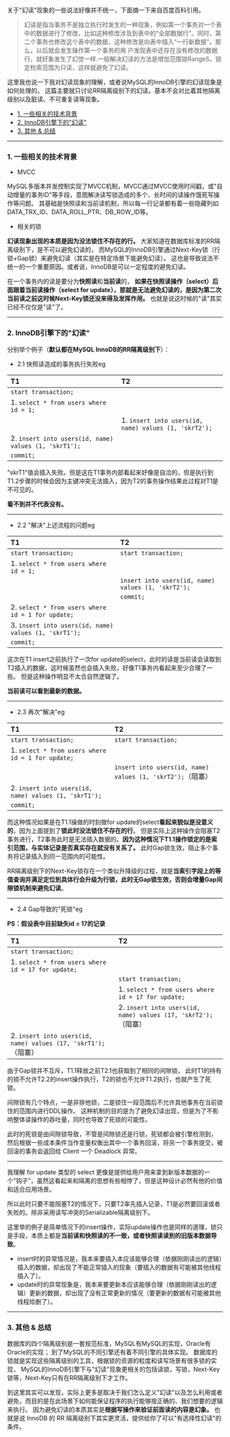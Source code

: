 
关于"幻读"现象的一些说法好像并不统一，下面摘一下来自百度百科引用。

> 幻读是指当事务不是独立执行时发生的一种现象，例如第一个事务对一个表中的数据进行了修改，比如这种修改涉及到表中的“全部数据行”。同时，第二个事务也修改这个表中的数据，这种修改是向表中插入“一行新数据”。那么，以后就会发生操作第一个事务的用
    户发现表中还存在没有修改的数据行，就好象发生了幻觉一样.一般解决幻读的方法是增加范围锁RangeS，锁定检索范围为只读，这样就避免了幻读。


这里我也说一下我对幻读现象的理解，或者说MySQL的InnoDB引擎的幻读现象是如何处理的，
这篇主要就只讨论RR隔离级别下的幻读。基本不会对比着其他隔离级别以及脏读、不可重复读等现象。

- [1. 一些相关的技术背景](https://github.com/BBLLMYD/blog/blob/master/blogs/%E6%B5%85%E6%9E%90InnoDB%E4%B8%8B%E7%9A%84%E5%B9%BB%E8%AF%BB.md#1-%E4%B8%80%E4%BA%9B%E7%9B%B8%E5%85%B3%E7%9A%84%E6%8A%80%E6%9C%AF%E8%83%8C%E6%99%AF)
- [2. InnoDB引擎下的"幻读"](https://github.com/BBLLMYD/blog/blob/master/blogs/%E6%B5%85%E6%9E%90InnoDB%E4%B8%8B%E7%9A%84%E5%B9%BB%E8%AF%BB.md#2-innodb%E5%BC%95%E6%93%8E%E4%B8%8B%E7%9A%84%E5%B9%BB%E8%AF%BB)
- [3. 其他 & 总结]()

---

### 1. 一些相关的技术背景

- MVCC

MySQL多版本并发控制实现了MVCC机制，MVCC通过MVCC使用时间戳，或"自动增量的事务ID"等手段，意图解决读写锁造成的多个、长时间的读操作饿死写操作等问题。
其基础是快照读和当前读机制，所以每一行记录都有着一些隐藏列如DATA_TRX_ID、DATA_ROLL_PTR、DB_ROW_ID等。

- 相关的锁

**幻读现象出现的本质是因为没法锁住不存在的行。** 
大家知道在数据库标准的RR隔离级别下，是不可以避免幻读的，
而MySQL的InnoDB引擎通过Next-Key锁（行锁+Gap锁）来避免幻读（其实是在特定场景下能避免幻读）。
这也是导致说法不统一的一个重要原因。或者说，InnoDB是可以一定程度的避免幻读。

在一个事务内的读是要分为**快照读**和**当前读**的，
**如果在快照读操作（select）后面跟着当前读操作（select for update），那就是无法避免幻读的，是因为第二次当前读之前这时候Next-Key锁还没来得及发挥作用。**
也就是说这时候的"读"其实已经不仅仅是"读"了。

---

### 2. InnoDB引擎下的"幻读"

分别举个例子（**默认都在MySQL InnoDB的RR隔离级别下**）：

- 2.1 快照读造成的事务执行失败eg

|     T1     |     T2    |
|      :-        |     :-      |
|      `start transaction;`        |          |
|      1. `select * from users where id = 1;`        |           |
|             |     1. `insert into users(id, name) values (1, 'skrT2');`      |
|      2. `insert into users(id, name) values (1, 'skrT1');`     |           |
|      `commit;`     |           |

"skrT1"值会插入失败。但是这在T1事务内部看起来好像是自洽的，但是执行到T1.2步骤的时候会因为主键冲突无法插入，因为T2的事务操作结果此过程对T1是不可见的。

**看不到并不代表没有。**

--- 

- 2.2 "解决"上述流程的问题eg

|     T1     |     T2    |
|      :-        |     :-      |
|      `start transaction;`        |     `start transaction;`      |
|      1. `select * from users where id = 1;`        |           |
|             |     `insert into users(id, name) values (1, 'skrT2');`      |
|             |     `commit;`      |
|      2. `select * from users where id = 1 for update;`     |           |
|      3. `insert into users(id, name) values (1, 'skrT1');`     |           |
|      `commit;`     |           |

这次在T1 insert之前执行了一次for update的select，此时的读是当前读会读取到T2插入的数据，这时候虽然也会插入失败，好像T1事务内看起来至少合理了一些。
但是这种操作明显不太合自然逻辑了。

**当前读可以看到最新的数据。**

--- 

- 2.3 再次"解决"eg


|     T1     |     T2    |
|      :-        |     :-      |
|      `start transaction;`        |     `start transaction;`      |
|      1. `select * from users where id = 1 for update;`        |           |
|             |     `insert into users(id, name) values (1, 'skrT2');`（阻塞）      |
|      2. `insert into users(id, name) values (1, 'skrT1');`     |           |
|      `commit;`     |           |


而这种情况如果是在T1.1操做的时刻做for update的select**看起来貌似是没意义的**，因为上面提到了**锁此时没法锁住不存在的行**。
但是实际上这种操作会阻塞T2事务进行，T2事务此时是无法插入数据的。**因为这种情况下T1.1操作锁定的是索引范围，与实体记录是否真实存在就没有关系了。**
此时Gap锁生效，阻止多个事务将记录插入到同一范围内的可能性。

RR隔离级别下的Next-Key锁存在一个类似升降级的过程，就是**当索引字段上的等值查询并满足定位到具体行会升级为行锁，此时无Gap锁生效，否则会增量Gap间隙锁机制来避免幻读**。

---

- 2.4 Gap导致的"死锁"eg

**PS：假设表中目前缺失id = 17的记录**

|     T1     |     T2    |
|      :-        |     :-      |
|      `start transaction;`        |          |
|      1. `select * from users where id = 17 for update;`        |           |
|             |     `start transaction;`      |
|             |      1. `select * from users where id = 17 for update;`         |
|      | 2. `insert into users(id, name) values (17, 'skrT2');`（阻塞）     |           |
|        2. `insert into users(id, name) values (17, 'skrT1');`（阻塞）      |

由于Gap锁并不互斥，T1.1释放之前T2.1也获取到了相同的间隙锁，
此时T1的持有的锁不允许T2.2的insert操作执行，T2的锁也不允许T1.2执行，也就产生了死锁。

间隙锁有几个特点，一是非排他锁，二是锁住一段范围后不允许其他事务在当前锁住的范围内进行DDL操作。
这种机制的目的是为了避免幻读出现，但是为了不影响整体读操作的吞吐量，同时也导致了死锁的可能性。

此时的死锁是由间隙锁导致，不管是间隙锁还是行锁，死锁都会被引擎检测到，
然后根据一些成本条件当作变量权衡出其中一个事务回滚，将另一个事务提交，被回滚的事务会返回给 Client 一个 Deadlock 异常。

---

我理解 for update 类型的 select 更像是提供给用户用来拿到新版本数据的一个"钩子"，虽然这看起来和隔离的思想有些相悖了，但是这种设计必然有他的价值和适合应用场景。

所以此时只要不能阻塞T2的情况下，只要T2率先插入记录，T1是必然要回滚或者失败的。除非采用读写冲突的Serializable隔离级别下。

这里举的例子是简单情况下的insert操作，实际update操作也是同样的道理，锁只是手段，本质上都是**当前读和快照读的不一致，或者快照读读到的旧版本数据导致**。

- insert时的异常情况是，我本来要插入本应该能够合理（依据刚刚读出的逻辑）插入的数据，却出现了不能正常插入的现象（要插入的数据有可能被其他线程插入了）。<br>
- update时的异常现象是，我本来要更新本应该能够合理（依据刚刚读出的逻辑）更新的数据，却出现了没有正常更新的情况（要更新的数据有可能被其他线程给删了）。

---

### 3. 其他 & 总结

数据库的四个隔离级别是一套规范标准，MySQL有MySQL的实现，Oracle有Oracle的实现；
到了MySQL的不同引擎还有着不同引擎的具体实现。
数据库的锁就是实现这些隔离级别的工具，根据锁的资源的粒度和读写场景有很多锁的实现，
MySQL的InnoDB引擎下与"幻读"现象更相关的包括读锁，写锁，Next-Key锁等，Next-Key只有在RR隔离级别下才工作。

到这里其实可以发现，实际上更多是取决于我们怎么定义"幻读"以及怎么利用或者避免，而目的是在此场景下如何能保证程序的执行能够按正确的、我们想要的逻辑来执行。
因为避免幻读的本质其实是**根据写操作来验证前面读的内容是幻象。** 也就是说 InnoDB 的 RR 隔离级别下其实更灵活，提供给你了可以"有选择性幻读"的条件。








